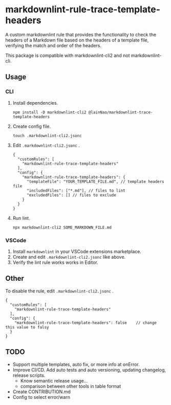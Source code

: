 # markdownlint-rule-trace-template-headers

A custom markdownlint rule that provides the functionality to check the headers of a Markdown file based on the headers of a template file, verifying the match and order of the headers.

This package is compatible with markdownlint-cli2 and not markdownlint-cli.

## Usage

### CLI

1. Install dependencies.

    ```shell
    npm install -D markdownlint-cli2 @lainNao/markdownlint-trace-template-headers
    ```

1. Create config file.

    ```shell
    touch .markdownlint-cli2.jsonc
    ```

1. Edit `.markdownlint-cli2.jsonc` .

    ```jsonc
    {
      "customRules": [
        "markdownlint-rule-trace-template-headers"
      ],
      "config": {
        "markdownlint-rule-trace-template-headers": {
          "templateFile": "YOUR_TEMPLATE_FILE.md", // template headers file
          "includedFiles": ["*.md"], // files to lint
          "excludedFiles": [] // files to exclude
        }
      }
    }
    ```

1. Run lint.

    ```shell
    npx markdownlint-cli2 SOME_MARKDOWN_FILE.md
    ```

### VSCode

1. Install `markdownlint` in your VSCode extensions marketplace.
1. Create and edit `.markdownlint-cli2.jsonc` like above.
1. Verify the lint rule works works in Editor.

## Other

To disable the rule, edit `.markdownlint-cli2.jsonc` .

```jsonc
{
  "customRules": [
    "markdownlint-rule-trace-template-headers"
  ],
  "config": {
    "markdownlint-rule-trace-template-headers": false    // change this value to falsy
  }
}
```

## TODO

- Support multiple templates, auto fix, or more info at onError.
- Improve CI/CD. Add auto tests and auto versioning, updating changelog, release scripts.
  - Know semantic release usage...
  - comparison between other tools in table format
- Create CONTRIBUTION.md
- Config to select error/warn
